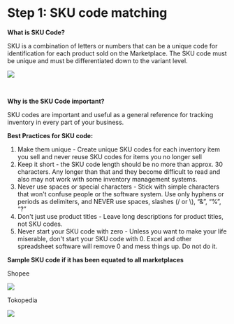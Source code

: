 # Step 1: SKU code matching

**What is SKU Code?**

SKU is a combination of letters or numbers that can be a unique code for identification for each product sold on the Marketplace. The SKU code must be unique and must be differentiated down to the variant level.

![](https://lh3.googleusercontent.com/IBnNGMHW-l2yEIM0mtKbxohi__9ozRp6moCgnv0gy0B7x-Ep5wozCBXt4-QOVWhSjpLzf-4wZ_Ei78H65enCU8bjNjV0cruaQkoPSEWfAQishharrm-XBeJHND068Yu-fjW6z7tblK4)

​

**Why is the SKU Code important?**

SKU codes are important and useful as a general reference for tracking inventory in every part of your business.

**Best Practices for SKU code:**

1. Make them unique - Create unique SKU codes for each inventory item you sell and never reuse SKU codes for items you no longer sell
2. Keep it short - the SKU code length should be no more than approx. 30 characters. Any longer than that and they become difficult to read and also may not work with some inventory management systems.
3. Never use spaces or special characters - Stick with simple characters that won't confuse people or the software system. Use only hyphens or periods as delimiters, and NEVER use spaces, slashes \(/ or \\), “&”, “%”, “?”
4. Don't just use product titles - Leave long descriptions for product titles, not SKU codes.
5. Never start your SKU code with zero - Unless you want to make your life miserable, don't start your SKU code with 0. Excel and other spreadsheet software will remove 0 and mess things up. Do not do it.

**Sample SKU code if it has been equated to all marketplaces**

Shopee

![](https://gblobscdn.gitbook.com/assets%2F-MQjyQQDEkdPNmbOIMd5%2F-MU2x2ONjOosn_1qA7qC%2F-MU2yK4IyPGrLck2k-oT%2Fimage.png?alt=media&token=b6e09cea-f079-4393-8e9b-deedda46016f)

Tokopedia  


![](https://gblobscdn.gitbook.com/assets%2F-MQjyQQDEkdPNmbOIMd5%2F-MU2x2ONjOosn_1qA7qC%2F-MU2y_c39jRu8R8XgXen%2Fimage.png?alt=media&token=f10357c7-30bb-4a56-9d36-58b758c9e856)

